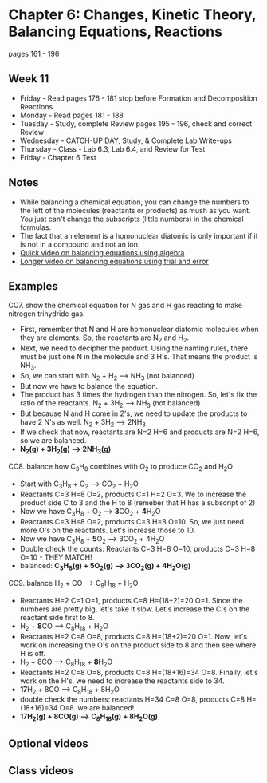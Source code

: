 # Chapter 6: Changes, Kinetic Theory, Balancing Equations, Reactions

pages 161 - 196

## Week 11

- Friday - Read pages 176 - 181 stop before Formation and Decomposition Reactions
- Monday - Read pages 181 - 188
- Tuesday - Study, complete Review pages 195 - 196, check and correct Review
- Wednesday - CATCH-UP DAY, Study, & Complete Lab Write-ups
- Thursday - Class - Lab 6.3, Lab 6.4, and Review for Test
- Friday - Chapter 6 Test 

## Notes

- While balancing a chemical equation, you can change the numbers to the left of the molecules (reactants or products) as mush as you want. You just can't change the subscripts (little numbers) in the chemical formulas.
- The fact that an element is a homonuclear diatomic is only important if it is not in a compound and not an ion.
- [Quick video on balancing equations using algebra](https://youtu.be/TUuABq95BBM)
- [Longer video on balancing equations using trial and error](https://youtu.be/aQw9GqDEgeE)

## Examples

CC7. show the chemical equation for N gas and H gas reacting to make nitrogen trihydride gas.
- First, remember that N and H are homonuclear diatomic molecules when they are elements. So, the reactants are N<sub>2</sub> and H<sub>2</sub>.
- Next, we need to decipher the product. Using the naming rules, there must be just one N in the molecule and 3 H's. That means the product is NH<sub>3</sub>.
- So, we can start with N<sub>2</sub> + H<sub>2</sub> --> NH<sub>3</sub> (not balanced)
- But now we have to balance the equation. 
- The product has 3 times the hydrogen than the nitrogen. So, let's fix the ratio of the reactants. N<sub>2</sub> + 3H<sub>2</sub> --> NH<sub>3</sub> (not balanced)
- But because N and H come in 2's, we need to update the products to have 2 N's as well. N<sub>2</sub> + 3H<sub>2</sub> --> 2NH<sub>3</sub> 
- If we check that now, reactants are N=2 H=6 and products are N=2 H=6, so we are balanced.
- **N<sub>2</sub>(g) + 3H<sub>2</sub>(g) --> 2NH<sub>3</sub>(g)** 

CC8. balance how C<sub>3</sub>H<sub>8</sub> combines with O<sub>2</sub> to produce CO<sub>2</sub> and H<sub>2</sub>O
- Start with C<sub>3</sub>H<sub>8</sub> + O<sub>2</sub> --> CO<sub>2</sub> + H<sub>2</sub>O
- Reactants C=3 H=8 O=2, products C=1 H=2 O=3. We to increase the product side C to 3 and the H to 8 (remeber that H has a subscript of 2)
- Now we have C<sub>3</sub>H<sub>8</sub> + O<sub>2</sub> --> **3**CO<sub>2</sub> + **4**H<sub>2</sub>O
- Reactants C=3 H=8 O=2, products C=3 H=8 O=10. So, we just need more O's on the reactants. Let's increase those to 10.
- Now we have C<sub>3</sub>H<sub>8</sub> + **5**O<sub>2</sub> --> 3CO<sub>2</sub> + 4H<sub>2</sub>O
- Double check the counts: Reactants C=3 H=8 O=10, products C=3 H=8 O=10 - THEY MATCH!
- balanced: **C<sub>3</sub>H<sub>8</sub>(g) + 5O<sub>2</sub>(g) --> 3CO<sub>2</sub>(g) + 4H<sub>2</sub>O(g)**

CC9. balance H<sub>2</sub> + CO --> C<sub>8</sub>H<sub>18</sub> + H<sub>2</sub>O
- Reactants H=2 C=1 O=1, products C=8 H=(18+2)=20 O=1. Since the numbers are pretty big, let's take it slow. Let's increase the C's on the reactant side first to 8.
- H<sub>2</sub> + **8**CO --> C<sub>8</sub>H<sub>18</sub> + H<sub>2</sub>O
- Reactants H=2 C=8 O=8, products C=8 H=(18+2)=20 O=1. Now, let's work on increasing the O's on the product side to 8 and then see where H is off.
- H<sub>2</sub> + 8CO --> C<sub>8</sub>H<sub>18</sub> + **8**H<sub>2</sub>O
- Reactants H=2 C=8 O=8, products C=8 H=(18+16)=34 O=8. Finally, let's work on the H's, we need to increase the reactants side to 34.
- **17**H<sub>2</sub> + 8CO --> C<sub>8</sub>H<sub>18</sub> + 8H<sub>2</sub>O
- double check the numbers: reactants H=34 C=8 O=8, products C=8 H=(18+16)=34 O=8. we are balanced!
- **17H<sub>2</sub>(g) + 8CO(g) --> C<sub>8</sub>H<sub>18</sub>(g) + 8H<sub>2</sub>O(g)**


## Optional videos

## Class videos

